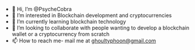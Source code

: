- 👋 Hi, I’m @PsycheCobra
- 👀 I’m interested in Blockchain development and cryptocurrencies
- 🌱 I’m currently learning blockchain technology
- 💞️ I’m looking to collaborate with people wanting to develop a blockchain wallet or a cryptocurrency from scratch
- 📫 How to reach me- mail me at ghoultyphoon@gmail.com

<!---
PsycheCobra/PsycheCobra is a ✨ special ✨ repository because its `README.md` (this file) appears on your GitHub profile.
You can click the Preview link to take a look at your changes.
--->
